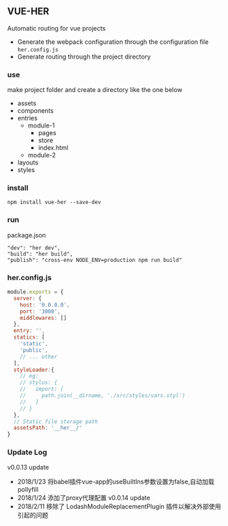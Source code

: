 ## VUE-HER
Automatic routing for vue projects

- Generate the webpack configuration through the configuration file <code>her.config.js</code>
- Generate routing through the project directory

### use
make project folder and create a directory like the one below
  - assets
  - components
  - entries
    * module-1
      - pages
      - store
      - index.html
    * module-2
  - layouts
  - styles

### install
```
npm install vue-her --save-dev
```
### run

package.json

```
"dev": "her dev",
"build": "her build",
"publish": "cross-env NODE_ENV=production npm run build"
```

### her.config.js

```js
module.exports = {
  server: {
    host: '0.0.0.0',
    port: '3000',
    middlewares: []
  },
  entry: '',
  statics: [
    'static',
    'public',
    // ... other
  ],
  styleLoader:{
    // eg:
    // stylus: {
    //   import: [
    //     path.join(__dirname, './src/styles/vars.styl')
    //   ]
    // }
  },
  // Static file storage path
  assetsPath: '__her__/'
}
```
### Update Log

v0.0.13 update
- 2018/1/23
  将babel插件vue-app的useBuiltIns参数设置为false,自动加载pollyfill
- 2018/1/24
  添加了proxy代理配置
v0.0.14 update
- 2018/2/11
  移除了 LodashModuleReplacementPlugin 插件以解决外部使用引起的问题
  